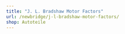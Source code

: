 ```yaml
---
title: "J. L. Bradshaw Motor Factors"
url: /newbridge/j-l-bradshaw-motor-factors/
shop: Autoteile
---
```

